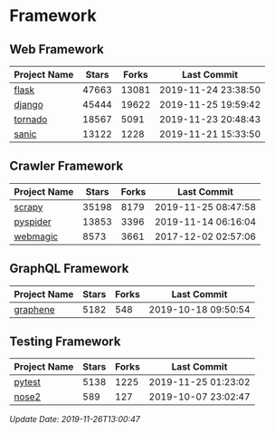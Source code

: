 # Framework

## Web Framework

| Project Name | Stars | Forks | Last Commit |
| ------------ | ----- | ----- | ----------- |
| [flask](https://github.com/pallets/flask) | 47663 | 13081 | 2019-11-24 23:38:50 |
| [django](https://github.com/django/django) | 45444 | 19622 | 2019-11-25 19:59:42 |
| [tornado](https://github.com/tornadoweb/tornado) | 18567 | 5091 | 2019-11-23 20:48:43 |
| [sanic](https://github.com/huge-success/sanic) | 13122 | 1228 | 2019-11-21 15:33:50 |

## Crawler Framework

| Project Name | Stars | Forks | Last Commit |
| ------------ | ----- | ----- | ----------- |
| [scrapy](https://github.com/scrapy/scrapy) | 35198 | 8179 | 2019-11-25 08:47:58 |
| [pyspider](https://github.com/binux/pyspider) | 13853 | 3396 | 2019-11-14 06:16:04 |
| [webmagic](https://github.com/code4craft/webmagic) | 8573 | 3661 | 2017-12-02 02:57:06 |

## GraphQL Framework

| Project Name | Stars | Forks | Last Commit |
| ------------ | ----- | ----- | ----------- |
| [graphene](https://github.com/graphql-python/graphene) | 5182 | 548 | 2019-10-18 09:50:54 |

## Testing Framework

| Project Name | Stars | Forks | Last Commit |
| ------------ | ----- | ----- | ----------- |
| [pytest](https://github.com/pytest-dev/pytest) | 5138 | 1225 | 2019-11-25 01:23:02 |
| [nose2](https://github.com/nose-devs/nose2) | 589 | 127 | 2019-10-07 23:02:47 |

*Update Date: 2019-11-26T13:00:47*